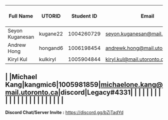| Full Name | UTORID | Student ID | Email | Best Way to Contact | Discord Username
|-----------|--------|------------|-------|---------------------|------------------|
|Seyon Kuganesan |kugane22 |1004260729 |seyon.kuganesan@mail.utoronto.ca |discord |stevey#7121|
|Andrew Hong|hongand6|1006198454|andrewk.hong@mail.utoronto.ca|discord|FlamesRunner#1236|
|Kiryl Kul|kulkiryl|1005904844|kiryl.kul@mail.utoronto.ca|discord|..........#4742|
|
|Michael Kang|kangmic6|1005981859|michaelone.kang@mail.utoronto.ca|discord|Legacy#4331|
|
| | | | | |
|
| | | | | |
|
| | | | | |
|
---
**Discord Chat/Server Invite :** https://discord.gg/bZjTadYd
